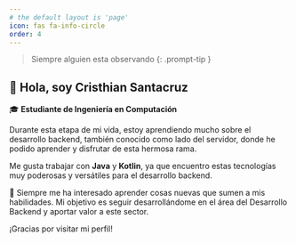 ```yaml
---
# the default layout is 'page'
icon: fas fa-info-circle
order: 4
---
```


> Siempre alguien esta observando
{: .prompt-tip }

## 👋 Hola, soy Cristhian Santacruz

🎓 **Estudiante de Ingeniería en Computación**

Durante esta etapa de mi vida, estoy aprendiendo mucho sobre el desarrollo backend, también conocido como lado del servidor, donde he podido aprender y disfrutar de esta hermosa rama. 

Me gusta trabajar con **Java** y **Kotlin**, ya que encuentro estas tecnologías muy poderosas y versátiles para el desarrollo backend.

🔭 Siempre me ha interesado aprender cosas nuevas que sumen a mis habilidades. Mi objetivo es seguir desarrollándome en el área del Desarrollo Backend y aportar valor a este sector.

¡Gracias por visitar mi perfil!
